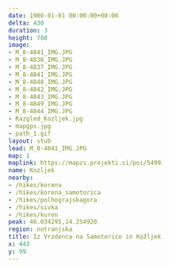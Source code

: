 ```yaml
---
date: 1900-01-01 00:00:00+00:00
delta: 430
duration: 3
height: 788
image:
- M_8-4841_IMG.JPG
- M_8-4836_IMG.JPG
- M_8-4837_IMG.JPG
- M_8-4841_IMG.JPG
- M_8-4840_IMG.JPG
- M_8-4842_IMG.JPG
- M_8-4843_IMG.JPG
- M_8-4849_IMG.JPG
- M_8-4844_IMG.JPG
- Razgled_Kozljek.jpg
- mapgps.jpg
- path_1.gif
layout: stub
lead: M_8-4841_IMG.JPG
map: 1
maplink: https://mapzs.projekti.si/poi/5499
name: Kozljek
nearby:
- /hikes/korena
- /hikes/korena_samotorica
- /hikes/polhograjskagora
- /hikes/sivka
- /hikes/kuren
peak: 46.034295,14.254920
region: notranjska
title: Iz Vrzdenca na Samotorico in Kožljek
x: 443
y: 99
---
```

